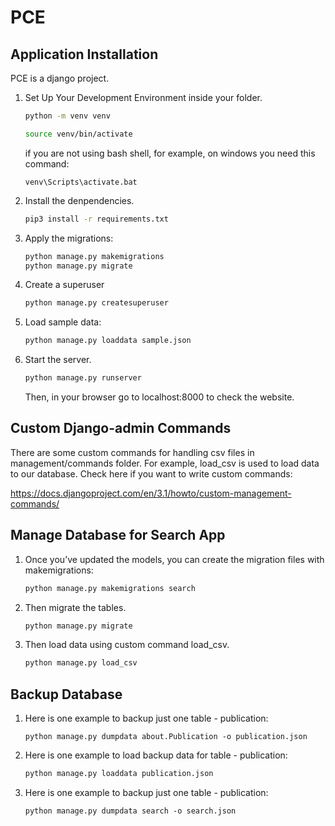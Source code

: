 # PCE

## Application Installation

PCE is a django project.

1. Set Up Your Development Environment inside your folder.

    ```bash
    python -m venv venv

    source venv/bin/activate
    ```

    if you are not using bash shell, for example, on windows you need this command:

    ```windows
    venv\Scripts\activate.bat
    ```

2. Install the denpendencies.

    ```bash 
    pip3 install -r requirements.txt
    ```

3. Apply the migrations:

    ```bash
    python manage.py makemigrations
    python manage.py migrate 
    ```

4. Create a superuser

    ```bash
    python manage.py createsuperuser
    ```

5. Load sample data:

    ```bash
    python manage.py loaddata sample.json
    ```

6. Start the server.

    ```bash
    python manage.py runserver
    ```

    Then, in your browser go to localhost:8000 to check the website.

## Custom Django-admin Commands

There are some custom commands for handling csv files in management/commands folder. For example, load_csv is used to load data to our database. Check here if you want to write custom commands:

<https://docs.djangoproject.com/en/3.1/howto/custom-management-commands/>

## Manage Database for Search App

1. Once you’ve updated the models, you can create the migration files with makemigrations:

    ```bash
    python manage.py makemigrations search
    ```

2. Then migrate the tables.

    ```bash
    python manage.py migrate
    ```

3. Then load data using custom command load_csv.

    ``` bash
    python manage.py load_csv
    ```

## Backup Database

1. Here is one example to backup just one table - publication:

    ```windows
    python manage.py dumpdata about.Publication -o publication.json
    ```

2. Here is one example to load backup data for table - publication:

    ```bash
    python manage.py loaddata publication.json
    ```

3. Here is one example to backup just one table - publication:

    ```windows
    python manage.py dumpdata search -o search.json
    ```
